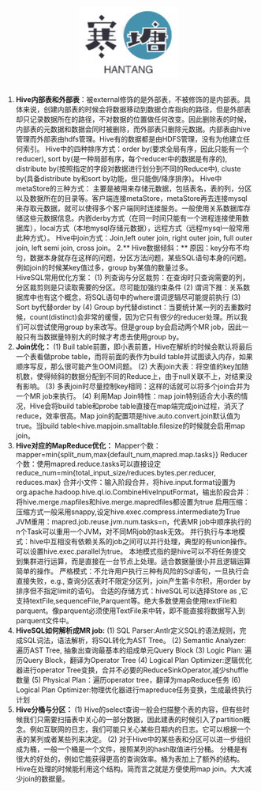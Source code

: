 <br>

<div align="center">
    <img src="logo.jpg" width="200px">
</div>

<br>


1. **Hive内部表和外部表**：被external修饰的是外部表，不被修饰的是内部表。具体来说，创建内部表的时候会将数据移动到数据仓库指向的路径，但是外部表却只记录数据所在的路径，不对数据的位置做任何改变。因此删除表的时候，内部表的元数据和数据会同时被删除，而外部表只删除元数据。内部表由hive管理而外部表由hdfs管理。Hive有的数据都是由HDFS管理，没有为他建立任何索引。
Hive中的四种排序方式：order by(要求全局有序，因此只能有一个reducer), sort by(是一种局部有序，每个reducer中的数据是有序的), distribute by(按照指定的字段对数据进行划分到不同的Reduce中), cluste by(具备distribute by和sort by功能，但只能倒/降序排序)。
Hive中metaStore的三种方式： 主要是被用来存储元数据，包括表名，表的列，分区以及数据所在的目录等。客户端连接metaStore，metaStore再去连接mysql来存取元数据，就可以使得多个客户端同时连接服务。一般使用关系数据库存储这些元数据信息。内嵌derby方式（在同一时间只能有一个进程连接使用数据库），local方式（本地mysql存储元数据），远程方式（远程mysql一般常用此种方式）。
Hive中join方式：Join,left outer join, right outer join, full outer join, left semi join, cross join。
2.** Hive数据倾斜：**
原因：key分布不均匀，数据本身就存在这样的问题，分区方法问题，某些SQL语句本身的问题。例如join的时候某key值过多，group by某值的数量过多。          
HiveSQL常用优化方案：
(1)	列查询与分区裁剪：在查询时只查询需要的列，分区裁剪则是只读取需要的分区。尽可能加强约束条件
(2)	谓词下推：关系数据库中也有这个概念，将SQL语句中的where谓词逻辑尽可能提前执行
(3)	Sort by代替order by
(4)	Group by代替distinct：当要统计某一列的去重数时候，count(distinct)会非常的缓慢，因为它只有很少的reducer处理。所以我们可以尝试使用group by来改写。但是group by会启动两个MR job，因此一般只有当数据量特别大的时候才考虑去使用group by。
3. **Join优化：**
(1)	Buil table前置，即小表前置，Hive在解析的时候会默认将最后一个表看做probe table，而将前面的表作为build table并试图读入内存，如果顺序写反，那么很可能产生OOM问题。
(2)	大表join大表：将空值的key加随机数，使得倾斜的数据分配到不同的Reduce上，由于null关联不上，对结果没有影响。
(3)	多表join时尽量控制key相同：这样的话就可以将多个join合并为一个MR job来执行。
(4)	利用Map Join特性：map join特别适合大小表的情况，Hive会将build table和probe table直接在map端完成join过程，消灭了reduce，效率很高。Map join的配置项是hive.auto.convert.join默认值为true。当build table<hive.mapjoin.smalltable.filesize的时候就会启用map join。
4. **Hive对应的MapReduce优化：**
Mapper个数：mapper=min{split_num,max{default_num,mapred.map.tasks}}
Reducer个数：使用mapred.reduce.tasks可以直接设定reduce_num=min{total_input_size/reduces.bytes.per.reducer, reduces.max}
合并小文件：输入阶段合并，将hive.input.format设置为org.apache.hadoop.hive.ql.io.CombineHiveInputFormat，输出阶段合并：将hive.merge.mapfiles和hive.merge.mapredfiles都设置为true
启用压缩：压缩方式一般采用snappy,设定hive.exec.compress.intermediate为True
JVM重用：mapred.job.reuse.jvm.num.tasks=n，代表MR job中顺序执行的n个Task可以重用一个JVM，对不同MRjob的task无效。
并行执行与本地模式：hive中互相没有依赖关系的job之间可以并行处理，典型的有union操作。可以设置hive.exec.parallel为true。
本地模式指的是hive可以不将任务提交到集群进行运算，而是直接在一台节点上处理。适合数据量很小并且逻辑运算简单的操作。
严格模式：不允许用户执行三种有风险的Sql语句，一旦执行会直接失败，e.g., 查询分区表时不限定分区列，join产生笛卡尔积，用order by排序但不指定limit的语句。
合适的存储方式：hiveSQL可以选择Store as ,它支持textFile,sequenceFile,Parquent等。绝大多数使用会使用textFile和parquent。像parquent必须使用TextFile来中转，即不能直接将数据写入到parquent文件中。
5. **HiveSQL如何解析成MR job:**
(1)	SQL Parser:Antlr定义SQL的语法规则，完成SQL词法，语法解析，将SQL转化为AST Tree。
(2)	Semantic Analyzer:遍历AST Tree, 抽象出查询最基本的组成单元Query Block
(3)	Logic Plan: 遍历Query Block，翻译为Operator Tree
(4)	Logical Plan Optimizer:逻辑优化器进行operator Tree变换，合并不必要的ReduceSinkOperator,减少shuffle数量
(5)	Physical Plan：遍历operator tree，翻译为mapReduce任务
(6)	Logical Plan Optimizer:物理优化器进行mapreduce任务变换，生成最终执行计划
6. **Hive分桶与分区：**
(1)	Hive的select查询一般会扫描整个表的内容，但有些时候我们只需要扫描表中关心的一部分数据，因此建表的时候引入了partition概念。例如互联网的日志，我们可能只关心某些日期内的日志。它可以根据一个表的某列或者某些列来决定。
(2)	对于Hive中的某些表和分区可以进一步组织成为桶，一般一个桶是一个文件，按照某列的hash取值进行分桶。
分桶是有很大的好处的，例如它能获得更高的查询效率。桶为表加上了额外的结构。Hive在处理的时候能利用这个结构。简而言之就是方便使用map join。大大减少join的数据量。



